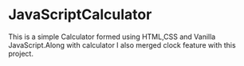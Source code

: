 # JavaScriptCalculator
This is a simple Calculator formed using HTML,CSS and Vanilla JavaScript.Along with calculator I also merged clock feature with this project.
